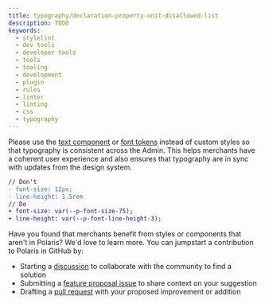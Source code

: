 ```yaml
---
title: typography/declaration-property-unit-disallowed-list
description: TODO
keywords:
  - stylelint
  - dev tools
  - developer tools
  - tools
  - tooling
  - development
  - plugin
  - rules
  - linter
  - linting
  - css
  - typography
---
```


Please use the [text component](https://polaris.shopify.com/components/text) or [font tokens](https://polaris.shopify.com/tokens/font) instead of custom styles so that typography is consistent across the Admin. This helps merchants have a coherent user experience and also ensures that typography are in sync with updates from the design system.

```diff
// Don't
- font-size: 12px;
- line-height: 1.5rem
// Do
+ font-size: var(--p-font-size-75);
+ line-height: var(--p-font-line-height-3);
```

Have you found that merchants benefit from styles or components that aren't in Polaris? We'd love to learn more. You can jumpstart a contribution to Polaris in GitHub by:

- Starting a [discussion](https://github.com/Shopify/polaris/discussions/6750) to collaborate with the community to find a solution
- Submitting a [feature proposal issue](https://github.com/Shopify/polaris/issues/new?assignees=&labels=Feature+request&template=FEATURE_REQUEST.md) to share context on your suggestion
- Drafting a [pull request](https://github.com/Shopify/polaris/pulls) with your proposed improvement or addition
